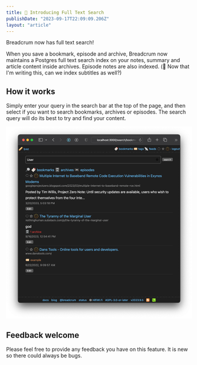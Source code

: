 ```yaml
---
title: 🔎 Introducing Full Text Search
publishDate: "2023-09-17T22:09:09.206Z"
layout: "article"
---
```


Breadcrum now has full text search!

When you save a bookmark, episode and archive, Breadcrum now maintains a Postgres full text search index on your notes, summary and article content inside archives. Episode notes are also indexed. (🤔 Now that I'm writing this, can we index subtitles as well?)

## How it works

Simply enter your query in the search bar at the top of the page, and then select if you want to search bookmarks, archives or episodes. The search query will do its best to try and find your content.

![](./fts-screenshot.png)

## Feedback welcome

Please feel free to provide any feedback you have on this feature. It is new so there could always be bugs.
